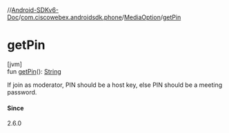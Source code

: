 //[Android-SDKv6-Doc](../../../index.md)/[com.ciscowebex.androidsdk.phone](../index.md)/[MediaOption](index.md)/[getPin](get-pin.md)

# getPin

[jvm]\
fun [getPin](get-pin.md)(): [String](https://kotlinlang.org/api/latest/jvm/stdlib/kotlin/-string/index.html)

If join as moderator, PIN should be a host key, else PIN should be a meeting password.

#### Since

2.6.0
